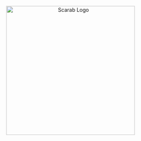 <p align="center">
  <a href="https://image.flaticon.com/" target="blank"><img src="https://www.clipartmax.com/png/full/184-1840803_scarab-free-icon-egyptian-scarab-hieroglyph.png" width="350" alt="Scarab Logo" /></a>
</p>
